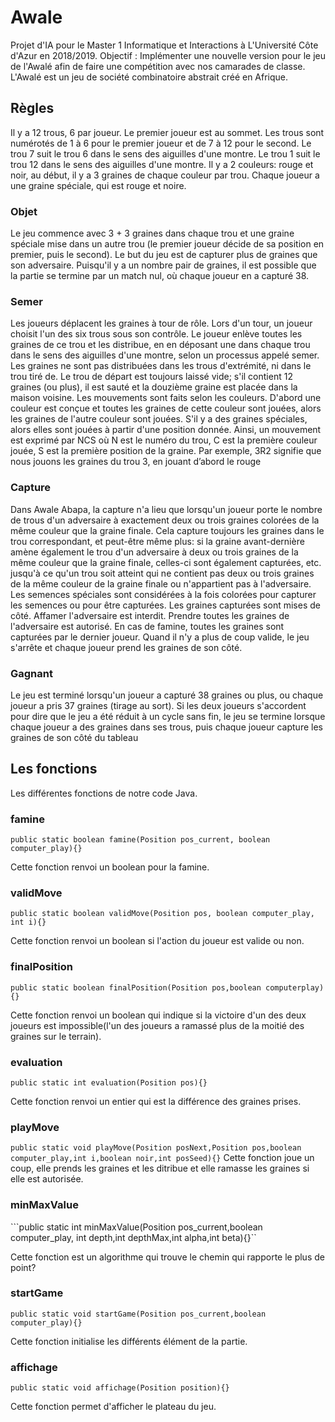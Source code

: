 # Awale

Projet d'IA pour le Master 1 Informatique et Interactions à L'Université Côte d'Azur en 2018/2019.
Objectif : Implémenter une nouvelle version pour le jeu de l'Awalé afin de faire une compétition avec nos camarades de classe. L'Awalé est un jeu de société combinatoire abstrait créé en Afrique.

## Règles

Il y a 12 trous, 6 par joueur. Le premier joueur est au sommet. Les trous sont numérotés de 1 à 6 pour le premier joueur et de 7 à 12 pour le second. Le trou 7 suit le trou 6 dans le sens des aiguilles d'une montre. Le trou 1 suit le trou 12 dans le sens des aiguilles d'une montre.
Il y a 2 couleurs: rouge et noir, au début, il y a 3 graines de chaque couleur par trou. Chaque joueur a une graine spéciale, qui est rouge et noire.

### Objet

Le jeu commence avec 3 + 3 graines dans chaque trou et une graine spéciale mise dans un autre trou (le premier joueur décide de sa position en premier, puis le second). Le but du jeu est de capturer plus de graines que son adversaire. Puisqu'il y a un nombre pair de graines, il est possible que la partie se termine par un match nul, où chaque joueur en a capturé 38.

### Semer

Les joueurs déplacent les graines à tour de rôle. Lors d'un tour, un joueur choisit l'un des six trous sous son contrôle. Le joueur enlève toutes les graines de ce trou et les distribue, en en déposant une dans chaque trou dans le sens des aiguilles d'une montre, selon un processus appelé semer. Les graines ne sont pas distribuées dans les trous d'extrémité, ni dans le trou tiré de. Le trou de départ est toujours laissé vide; s'il contient 12 graines (ou plus), il est sauté et la douzième graine est placée dans la maison voisine.
Les mouvements sont faits selon les couleurs. D'abord une couleur est conçue et toutes les graines de cette couleur sont jouées, alors les graines de l'autre couleur sont jouées. S'il y a des graines spéciales, alors elles sont jouées à partir d'une position donnée.
Ainsi, un mouvement est exprimé par NCS où N est le numéro du trou, C est la première couleur jouée, S est la première position de la graine. Par exemple, 3R2 signifie que nous jouons les graines du trou 3, en jouant d’abord le rouge

### Capture

Dans Awale Abapa, la capture n'a lieu que lorsqu'un joueur porte le nombre de trous d'un adversaire à exactement deux ou trois graines colorées de la même couleur que la graine finale. Cela capture toujours les graines dans le trou correspondant, et peut-être même plus: si la graine avant-dernière amène également le trou d'un adversaire à deux ou trois graines de la même couleur que la graine finale, celles-ci sont également capturées, etc. jusqu'à ce qu'un trou soit atteint qui ne contient pas deux ou trois graines de la même couleur de la graine finale ou n'appartient pas à l'adversaire. Les semences spéciales sont considérées à la fois colorées pour capturer les semences ou pour être capturées. Les graines capturées sont mises de côté. Affamer l'adversaire est interdit.
Prendre toutes les graines de l'adversaire est autorisé. En cas de famine, toutes les graines sont capturées par le dernier joueur.
Quand il n'y a plus de coup valide, le jeu s'arrête et chaque joueur prend les graines de son côté.

### Gagnant

Le jeu est terminé lorsqu'un joueur a capturé 38 graines ou plus, ou chaque joueur a pris 37 graines (tirage au sort). Si les deux joueurs s'accordent pour dire que le jeu a été réduit à un cycle sans fin, le jeu se termine lorsque chaque joueur a des graines dans ses trous, puis chaque joueur capture les graines de son côté du tableau

## Les fonctions

Les différentes fonctions de notre code Java.

### famine

``` public static boolean famine(Position pos_current, boolean computer_play){} ```

Cette fonction renvoi un boolean pour la famine.

### validMove

```public static boolean validMove(Position pos, boolean computer_play, int i){}```

Cette fonction renvoi un boolean si l'action du joueur est valide ou non.

### finalPosition

```public static boolean finalPosition(Position pos,boolean computerplay){}```

Cette fonction renvoi un boolean qui indique si la victoire d'un des deux joueurs est impossible(l'un des joueurs a ramassé plus de la moitié des graines sur le terrain).

### evaluation

```public static int evaluation(Position pos){}```

Cette fonction renvoi un entier qui est la différence des graines prises.

### playMove

```public static void playMove(Position posNext,Position pos,boolean computer_play,int i,boolean noir,int posSeed){}```
Cette fonction joue un coup, elle prends les graines et les ditribue et elle ramasse les graines si elle est autorisée.

### minMaxValue

```public static int minMaxValue(Position pos_current,boolean computer_play, int depth,int depthMax,int alpha,int beta){}``

Cette fonction est un algorithme qui trouve le chemin qui rapporte le plus de point?

### startGame

```public static void startGame(Position pos_current,boolean computer_play){}```

Cette fonction initialise les différents élément de la partie.

### affichage

```public static void affichage(Position position){}```

Cette fonction permet d'afficher le plateau du jeu.